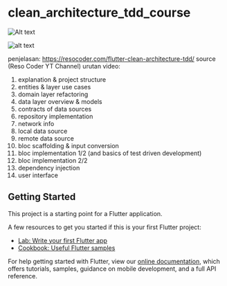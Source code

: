 # clean_architecture_tdd_course

![Alt text](relative/https://www.google.com/url?sa=i&url=https%3A%2F%2Fresocoder.com%2F2019%2F08%2F27%2Fflutter-tdd-clean-architecture-course-1-explanation-project-structure%2F&psig=AOvVaw2LE3xGRHrv_cd28MGv5pwJ&ust=1593436170311000&source=images&cd=vfe&ved=0CAIQjRxqFwoTCKCBsNTKpOoCFQAAAAAdAAAAABAD/to/img.jpg?raw=true "Title")

![alt text](relative/https://www.google.com/url?sa=i&url=https%3A%2F%2Fresocoder.com%2F2019%2F08%2F27%2Fflutter-tdd-clean-architecture-course-1-explanation-project-structure%2F&psig=AOvVaw2LE3xGRHrv_cd28MGv5pwJ&ust=1593436170311000&source=images&cd=vfe&ved=0CAIQjRxqFwoTCKCBsNTKpOoCFQAAAAAdAAAAABAI/to/img.jpg?raw=true "Title")

penjelasan: https://resocoder.com/flutter-clean-architecture-tdd/
source (Reso Coder YT Channel)
urutan video: 
1. explanation & project structure
2. entities & layer use cases
3. domain layer refactoring
4. data layer overview & models
5. contracts of data sources
6. repository implementation
7. network info
8. local data source
9. remote data source
10. bloc scaffolding & input conversion
11. bloc implementation 1/2 (and basics of test driven development)
12. bloc implementation 2/2
13. dependency injection
14. user interface



## Getting Started

This project is a starting point for a Flutter application.

A few resources to get you started if this is your first Flutter project:

- [Lab: Write your first Flutter app](https://flutter.dev/docs/get-started/codelab)
- [Cookbook: Useful Flutter samples](https://flutter.dev/docs/cookbook)

For help getting started with Flutter, view our
[online documentation](https://flutter.dev/docs), which offers tutorials,
samples, guidance on mobile development, and a full API reference.
